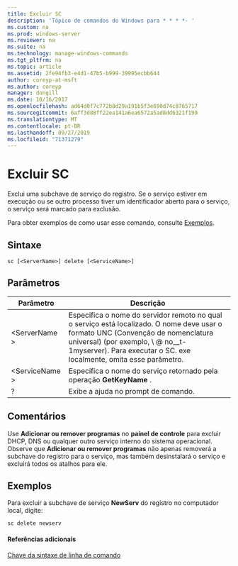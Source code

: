 ```yaml
---
title: Excluir SC
description: 'Tópico de comandos do Windows para * * * *- '
ms.custom: na
ms.prod: windows-server
ms.reviewer: na
ms.suite: na
ms.technology: manage-windows-commands
ms.tgt_pltfrm: na
ms.topic: article
ms.assetid: 2fe94fb3-e4d1-47b5-b999-39995ecbb644
author: coreyp-at-msft
ms.author: coreyp
manager: dongill
ms.date: 10/16/2017
ms.openlocfilehash: ad64d0f7c772b8d29a191b5f3e690d74c8765717
ms.sourcegitcommit: 6aff3d88ff22ea141a6ea6572a5ad8dd6321f199
ms.translationtype: MT
ms.contentlocale: pt-BR
ms.lasthandoff: 09/27/2019
ms.locfileid: "71371279"
---
```

# <a name="sc-delete"></a>Excluir SC



Exclui uma subchave de serviço do registro. Se o serviço estiver em execução ou se outro processo tiver um identificador aberto para o serviço, o serviço será marcado para exclusão.

Para obter exemplos de como usar esse comando, consulte [Exemplos](#examples).

## <a name="syntax"></a>Sintaxe

```
sc [<ServerName>] delete [<ServiceName>]
```

## <a name="parameters"></a>Parâmetros

|Parâmetro|Descrição|
|---------|-----------|
|\<ServerName >|Especifica o nome do servidor remoto no qual o serviço está localizado. O nome deve usar o formato UNC (Convenção de nomenclatura universal) (por exemplo, \\ @ no__t-1myserver). Para executar o SC. exe localmente, omita esse parâmetro.|
|\<ServiceName >|Especifica o nome do serviço retornado pela operação **GetKeyName** .|
|?|Exibe a ajuda no prompt de comando.|

## <a name="remarks"></a>Comentários

Use **Adicionar ou remover programas** no **painel de controle** para excluir DHCP, DNS ou qualquer outro serviço interno do sistema operacional. Observe que **Adicionar ou remover programas** não apenas removerá a subchave do registro para o serviço, mas também desinstalará o serviço e excluirá todos os atalhos para ele.

## <a name="examples"></a>Exemplos

Para excluir a subchave de serviço **NewServ** do registro no computador local, digite:
```
sc delete newserv
```

#### <a name="additional-references"></a>Referências adicionais

[Chave da sintaxe de linha de comando](command-line-syntax-key.md)